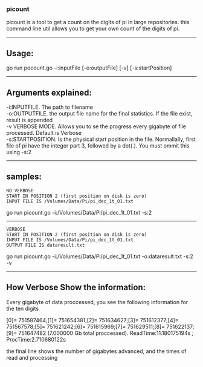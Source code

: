 ### picount
picount is a tool to get a count on the digits of pi in large repositories.
this command line util allows you to get your own count of the digits of pi.

___
## Usage:

go run pocount.go -i:inputFile [-o:outputFile] [-v] [-s:startPosition]

___

## Arguments explained:
-i:INPUTFILE. The path to filename</br>
-o:OUTPUTFILE.  the output file name for the final statistics. If the file exist, result is appended</br>
-v VERBOSE MODE. Allows you to se the progress every gigabyte of file processed. 
Default is Verbose</br>
-s:STARTPOSITION. Is the physical start position in the file. Normallally, first file of pi have the integer part 3, followed by a dot(.). You must ommit this using -s:2
___

## samples:

    NO VERBOSE
    START IN POSITION 2 (first position on disk is zero)
    INPUT FILE IS /Volumes/Data/Pi/pi_dec_1t_01.txt

go run picount.go -i:/Volumes/Data/Pi/pi_dec_1t_01.txt -s:2
___

    VERBOSE
    START IN POSITION 2 (first position on disk is zero)
    INPUT FILE IS /Volumes/Data/Pi/pi_dec_1t_01.txt
    OUTPUT FILE IS dataresult.txt
go run picount.go -i:/Volumes/Data/Pi/pi_dec_1t_01.txt -o:dataresult.txt -s:2 -v


___

## How Verbose Show the information:
Every gigabyte of data proccessed, you see the following information for the ten digits

[0]=   751587464;[1]=   751654381;[2]=   751634627;[3]=   751612377;[4]=   751567578;[5]=   751621242;[6]=   751615969;[7]=   751629511;[8]=   751622137;[9]=   751647482
(7.000000 Gb total proccessed). ReadTime:11.180175194s ; ProcTime:2.710680122s

the final line shows the number of gigabytes advanced, and the times of read and processing
